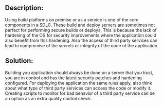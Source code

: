 ## Description:

Using build platforms on premise or as a service is one of the core components in a SDLC.
These build and deploy servers are sometimes not perfect for performing secure builds or deploys.
This is because the lack of hardening of the OS for security improvements where the application
could also benefit from this hardening. Also the access of third party services can lead to
compromise of the secrets or integrity of the code of the application.

## Solution:

Building you application should always be done on a server that you trust, you are in control and
has the latest security patches and hardening configured. For deploying the application the same
rules apply, also think about what type of third party services can access the code or modify it.
Creating scripts to monitor for bad behavior of a third party service can be an option as an extra
quality control check.
